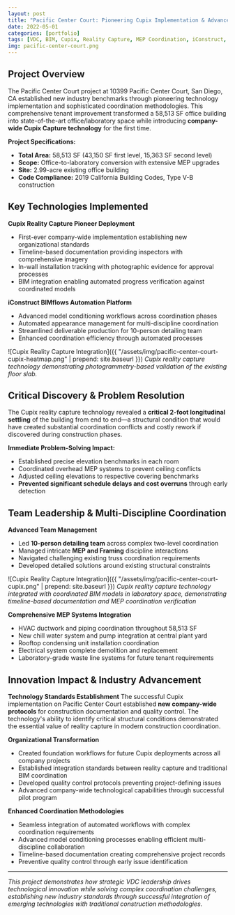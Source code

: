 ```yaml
---
layout: post
title: "Pacific Center Court: Pioneering Cupix Implementation & Advanced MEP Coordination"
date: 2022-05-01
categories: [portfolio]
tags: [VDC, BIM, Cupix, Reality Capture, MEP Coordination, iConstruct, BIMflows]
img: pacific-center-court.png
---
```


## Project Overview

The Pacific Center Court project at 10399 Pacific Center Court, San Diego, CA established new industry benchmarks through pioneering technology implementation and sophisticated coordination methodologies. This comprehensive tenant improvement transformed a 58,513 SF office building into state-of-the-art office/laboratory space while introducing **company-wide Cupix Capture technology** for the first time.

**Project Specifications:**
- **Total Area:** 58,513 SF (43,150 SF first level, 15,363 SF second level)  
- **Scope:** Office-to-laboratory conversion with extensive MEP upgrades
- **Site:** 2.99-acre existing office building
- **Code Compliance:** 2019 California Building Codes, Type V-B construction

## Key Technologies Implemented

**Cupix Reality Capture Pioneer Deployment**
- First-ever company-wide implementation establishing new organizational standards
- Timeline-based documentation providing inspectors with comprehensive imagery
- In-wall installation tracking with photographic evidence for approval processes
- BIM integration enabling automated progress verification against coordinated models

**iConstruct BIMflows Automation Platform**
- Advanced model conditioning workflows across coordination phases
- Automated appearance management for multi-discipline coordination
- Streamlined deliverable production for 10-person detailing team
- Enhanced coordination efficiency through automated processes

![Cupix Reality Capture Integration]({{ "/assets/img/pacific-center-court-cupix-heatmap.png" | prepend: site.baseurl }})
*Cupix reality capture technology demonstrating photogrammetry-based validation of the existing floor slab.*

## Critical Discovery & Problem Resolution

The Cupix reality capture technology revealed a **critical 2-foot longitudinal settling** of the building from end to end—a structural condition that would have created substantial coordination conflicts and costly rework if discovered during construction phases.

**Immediate Problem-Solving Impact:**
- Established precise elevation benchmarks in each room
- Coordinated overhead MEP systems to prevent ceiling conflicts  
- Adjusted ceiling elevations to respective covering benchmarks
- **Prevented significant schedule delays and cost overruns** through early detection

## Team Leadership & Multi-Discipline Coordination

**Advanced Team Management**
- Led **10-person detailing team** across complex two-level coordination
- Managed intricate **MEP and Framing** discipline interactions
- Navigated challenging existing truss coordination requirements
- Developed detailed solutions around existing structural constraints

![Cupix Reality Capture Integration]({{ "/assets/img/pacific-center-court-cupix.png" | prepend: site.baseurl }})
*Cupix reality capture technology integrated with coordinated BIM models in laboratory space, demonstrating timeline-based documentation and MEP coordination verification*

**Comprehensive MEP Systems Integration**
- HVAC ductwork and piping coordination throughout 58,513 SF
- New chill water system and pump integration at central plant yard
- Rooftop condensing unit installation coordination
- Electrical system complete demolition and replacement
- Laboratory-grade waste line systems for future tenant requirements

## Innovation Impact & Industry Advancement

**Technology Standards Establishment**
The successful Cupix implementation on Pacific Center Court established **new company-wide protocols** for construction documentation and quality control. The technology's ability to identify critical structural conditions demonstrated the essential value of reality capture in modern construction coordination.

**Organizational Transformation**
- Created foundation workflows for future Cupix deployments across all company projects
- Established integration standards between reality capture and traditional BIM coordination
- Developed quality control protocols preventing project-defining issues
- Advanced company-wide technological capabilities through successful pilot program

**Enhanced Coordination Methodologies**
- Seamless integration of automated workflows with complex coordination requirements
- Advanced model conditioning processes enabling efficient multi-discipline collaboration  
- Timeline-based documentation creating comprehensive project records
- Preventive quality control through early issue identification

---

*This project demonstrates how strategic VDC leadership drives technological innovation while solving complex coordination challenges, establishing new industry standards through successful integration of emerging technologies with traditional construction methodologies.*
